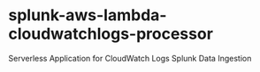 # splunk-aws-lambda-cloudwatchlogs-processor
Serverless Application for CloudWatch Logs Splunk Data Ingestion
